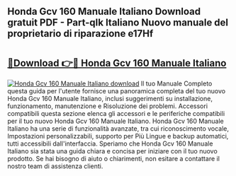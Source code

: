 ## Honda Gcv 160 Manuale Italiano Download gratuit PDF - Part-qIk Italiano Nuovo manuale del proprietario di riparazione e17Hf

# <h2><a href="http://dfduas0.blite.top/?on=Honda+Gcv+160+Manuale+Italiano">🔗Download 👉🔴 Honda Gcv 160 Manuale Italiano</a></h2>

[![Honda Gcv 160 Manuale Italiano download](https://i.imgur.com/lujVjoI.png)](http://dfduas0.blite.top/?on=Honda+Gcv+160+Manuale+Italiano)
Il tuo Manuale Completo questa guida per l'utente fornisce una panoramica completa del tuo nuovo Honda Gcv 160 Manuale Italiano, inclusi suggerimenti su installazione, funzionamento, manutenzione e Risoluzione dei problemi. Accessori compatibili questa sezione elenca gli accessori e le periferiche compatibili per il tuo nuovo Honda Gcv 160 Manuale Italiano. Honda Gcv 160 Manuale Italiano ha una serie di funzionalità avanzate, tra cui riconoscimento vocale, Impostazioni personalizzabili, supporto per Più Lingue e backup automatici, tutti accessibili dall'interfaccia. Speriamo che Honda Gcv 160 Manuale Italiano sia stata una guida chiara e concisa per iniziare con il tuo nuovo prodotto. Se hai bisogno di aiuto o chiarimenti, non esitare a contattare il nostro team di assistenza clienti.
